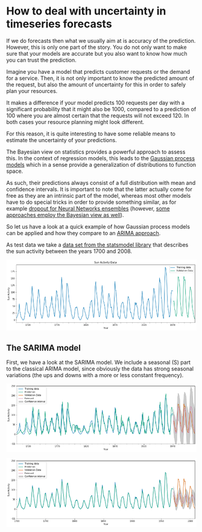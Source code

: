 # How to deal with uncertainty in timeseries forecasts

If we do forecasts then what we usually aim at is accuracy of the prediction. However, this is only one part of the story. You do not only want to make sure that your models are accurate but you also want to know how much you can trust the prediction.

Imagine you have a model that predicts customer requests or the demand for a service. Then, it is not only important to know the predicted amount of the request, but also the amount of uncertainty for this in order to safely plan your resources. 

It makes a difference if your model predicts 100 requests per day with a significant probability that it might also be 1000, compared to a prediction of 100 where you are almost certain that the requests will not exceed 120. In both cases your resource planning might look different. 

For this reason, it is quite interesting to have some reliable means to estimate the uncertainty of your predictions. 

The Bayesian view on statistics provides a powerful approach to assess this. In the context of regression models, this leads to the [Gaussian process models](www.gaussianprocess.org/gpml/) which in a sense provide a generalization of distributions to function space. 

As such, their predictions always consist of a full distribution with mean and confidence intervals. It is important to note that the latter actually come for free as they are an intrinsic part of the model, whereas most other models have to do special tricks in order to provide something similar, as for example [dropout for Neural Networks ensembles](https://arxiv.org/abs/1506.02142) (however, [some approaches employ the Bayesian view as well](https://eng.uber.com/neural-networks-uncertainty-estimation/)). 

So let us have a look at a quick example of how Gaussian process models can be applied and how they compare to an [ARIMA approach](https://www.digitalocean.com/community/tutorials/a-guide-to-time-series-forecasting-with-arima-in-python-3). 

As test data we take a [data set from the statsmodel library](www.statsmodels.org/stable/datasets/generated/sunspots.html) that describes the sun activity between the years 1700 and 2008.

![](/images/Data.png "The data used in this example (originally taken from [http://www.ngdc.noaa.gov/stp/solar/solarda3.html](http://www.ngdc.noaa.gov/stp/solar/solarda3.html))")

## The SARIMA model

First, we have a look at the SARIMA model. We include a seasonal (S) part to the classical ARIMA model, since obviously the data has strong seasonal variations (the ups and downs with a more or less constant frequency).  

![](/images/ARIMA_1_0_1__1_2_1_11__prediction.png "Results from the SARIMA model")


![](/images/GP_prediction.png "Results from the Gaussian process model")
